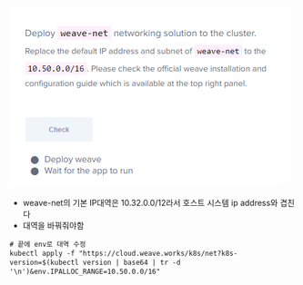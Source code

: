 ![img_14.png](images/img_14.png)
- weave-net의 기본 IP대역은 10.32.0.0/12라서 호스트 시스템 ip address와 겹친다
- 대역을 바꿔줘야함
```
# 끝에 env로 대역 수정
kubectl apply -f "https://cloud.weave.works/k8s/net?k8s-version=$(kubectl version | base64 | tr -d '\n')&env.IPALLOC_RANGE=10.50.0.0/16"
```